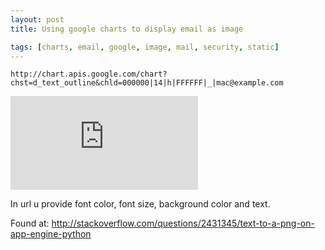 ```yaml
---
layout: post
title: Using google charts to display email as image

tags: [charts, email, google, image, mail, security, static]
---
```


`http://chart.apis.google.com/chart?chst=d_text_outline&chld=000000|14|h|FFFFFF|_|mac@example.com`

![screenshot][screenshot]

In url u provide font color, font size, background color and text.

Found at: http://stackoverflow.com/questions/2431345/text-to-a-png-on-app-engine-python

[screenshot]: http://chart.apis.google.com/chart?chst=d_text_outline&chld=000000|14|h|FFFFFF|_|mac@example.com
